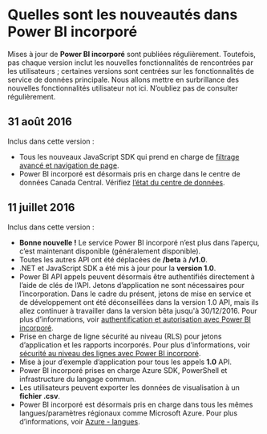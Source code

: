 <properties
   pageTitle="Quelles sont les nouveautés dans Power BI incorporé"
   description="Obtenir les dernières informations sur les nouveautés de Power BI incorporé"
   services="power-bi-embedded"
   documentationCenter=""
   authors="guyinacube"
   manager="erikre"
   editor=""
   tags=""/>
<tags
   ms.service="power-bi-embedded"
   ms.devlang="NA"
   ms.topic="article"
   ms.tgt_pltfrm="NA"
   ms.workload="powerbi"
   ms.date="10/04/2016"
   ms.author="asaxton"/>

# <a name="whats-new-in-power-bi-embedded"></a>Quelles sont les nouveautés dans Power BI incorporé

Mises à jour de **Power BI incorporé** sont publiées régulièrement. Toutefois, pas chaque version inclut les nouvelles fonctionnalités de rencontrées par les utilisateurs ; certaines versions sont centrées sur les fonctionnalités de service de données principale. Nous allons mettre en surbrillance des nouvelles fonctionnalités utilisateur not ici. N’oubliez pas de consulter régulièrement.

## <a name="august-31st-2016"></a>31 août 2016

Inclus dans cette version :

- Tous les nouveaux JavaScript SDK qui prend en charge de [filtrage avancé et navigation de page](power-bi-embedded-interact-with-reports.md).
- Power BI incorporé est désormais pris en charge dans le centre de données Canada Central. Vérifiez [l’état du centre de données](https://azure.microsoft.com/status/).

## <a name="july-11th-2016"></a>11 juillet 2016

Inclus dans cette version :

-    **Bonne nouvelle !** Le service Power BI incorporé n’est plus dans l’aperçu, c’est maintenant disponible (généralement disponible).  
-    Toutes les autres API ont été déplacées de **/beta** à **/v1.0**.
-    .NET et JavaScript SDK a été mis à jour pour la **version 1.0**.
-    Power BI API appels peuvent désormais être authentifiés directement à l’aide de clés de l’API. Jetons d’application ne sont nécessaires pour l’incorporation. Dans le cadre du présent, jetons de mise en service et de développement ont été déconseillées dans la version 1.0 API, mais ils allez continuer à travailler dans la version bêta jusqu'à 30/12/2016. Pour plus d’informations, voir [authentification et autorisation avec Power BI incorporé](power-bi-embedded-app-token-flow.md).
-    Prise en charge de ligne sécurité au niveau (RLS) pour jetons d’application et les rapports incorporés. Pour plus d’informations, voir [sécurité au niveau des lignes avec Power BI incorporé](power-bi-embedded-rls.md).
-    Mise à jour d’exemple d’application pour tous les appels **1.0** API.
-    Power BI incorporé prises en charge Azure SDK, PowerShell et infrastructure du langage commun.
-    Les utilisateurs peuvent exporter les données de visualisation à un **fichier .csv**.
-    Power BI incorporé est désormais pris en charge dans tous les mêmes langues/paramètres régionaux comme Microsoft Azure. Pour plus d’informations, voir [Azure - langues](http://social.technet.microsoft.com/wiki/contents/articles/4234.windows-azure-extent-of-localization.aspx).
